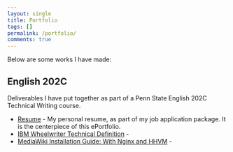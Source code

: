 ```yaml
---
layout: single
title: Portfolio
tags: []
permalink: /portfolio/
comments: true
--- 
```


Below are some works I have made:

## English 202C

Deliverables I have put together as part of a Penn State English 202C Technical Writing course.

* [Resume](/resume/) - My personal resume, as part of my job application package. It is the centerpiece of this ePortfolio.
* [IBM Wheelwriter Technical Definition](/wheelwriter/) -
* [MediaWiki Installation Guide: With Nginx and HHVM](/mediawiki/) - 

